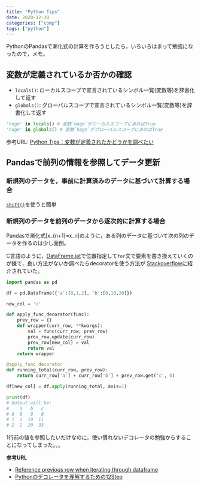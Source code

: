 ```yaml
---
title: "Python Tips"
date: 2020-12-30
categories: ["comp"]
tags: ["python"]
---
```


PythonのPandasで漸化式の計算を作ろうとしたら，いろいろはまって勉強になったので，メモ。

<!--more-->

## 変数が定義されているか否かの確認

- `locals()`: ローカルスコープで宣言されているシンボル一覧(変数等)を辞書化して返す
- `globals()`: グローバルスコープで宣言されているシンボル一覧(変数等)を辞書化して返す

```python
'hoge' in locals() # 変数`hoge`がローカルスコープにあればTrue   
'hoge' in globals() # 変数`hoge`がグローバルスコープにあればTrue   
```

参考URL: [Python Tips：変数が定義されたかどうかを調べたい](https://www.lifewithpython.com/2015/05/python-check-variable-existence.html)

## Pandasで前列の情報を参照してデータ更新

### 新規列のデータを，事前に計算済みのデータに基づいて計算する場合

[`shift()`](pandas.DataFrame.shift)を使うと簡単

### 新規列のデータを前列のデータから逐次的に計算する場合

Pandasで漸化式\[x_{n+1}=x_n\]のように，ある列のデータに基づいて次の列のデータを作るのは少し面倒。

C言語のように，[DataFrame.iat](https://pandas.pydata.org/pandas-docs/stable/reference/api/pandas.DataFrame.iat.html)で位置指定して`for`文で要素を書き換えていくのが嫌で，良い方法がないか調べたらdecoratorを使う方法が
[Stackoverflow](https://stackoverflow.com/questions/16698415/reference-previous-row-when-iterating-through-dataframe/38155257#38155257)に紹介されていた。


```python
import pandas as pd

df = pd.DataFrame({'a':[0,1,2], 'b':[0,10,20]})

new_col = 'c'

def apply_func_decorator(func):
    prev_row = {}
    def wrapper(curr_row, **kwargs):
        val = func(curr_row, prev_row)
        prev_row.update(curr_row)
        prev_row[new_col] = val
        return val
    return wrapper

@apply_func_decorator
def running_total(curr_row, prev_row):
    return curr_row['a'] + curr_row['b'] + prev_row.get('c', 0)

df[new_col] = df.apply(running_total, axis=1)

print(df)
# Output will be:
#    a   b   c
# 0  0   0   0
# 1  1  10  11
# 2  2  20  33
```

1行前の値を参照したいだけなのに，使い慣れないデコレータの勉強からすることになってしまった。。。

**参考URL**

- [Reference previous row when iterating through dataframe](https://stackoverflow.com/questions/16698415/reference-previous-row-when-iterating-through-dataframe/38155257#38155257)
- [Pythonのデコレータを理解するための12Step](https://qiita.com/_rdtr/items/d3bc1a8d4b7eb375c368)